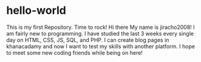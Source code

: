 # hello-world
This is my first Repository. Time to rock!
Hi there My name is jiracho2008! I am fairly new to programming. I have studied the last 3 weeks every single day on HTML, CSS, JS, SQL, and PHP. I can create blog pages in khanacadamy and now I want to test my skills with another platform. I hope to meet some new coding friends while being on here!
